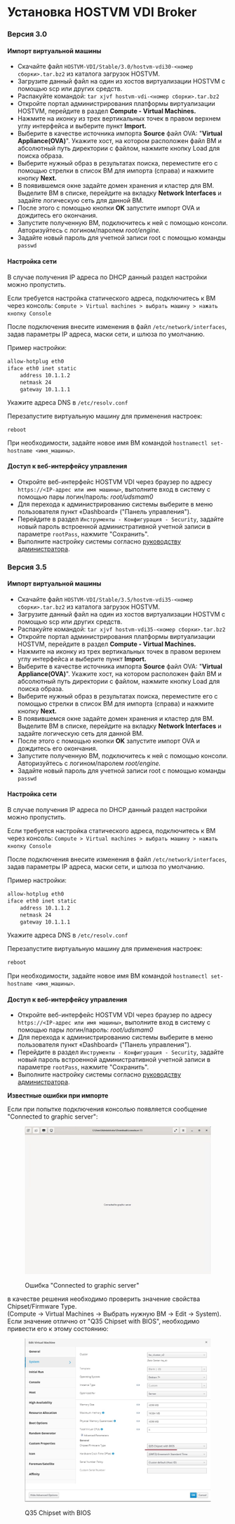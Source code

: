 # Установка HOSTVM VDI Broker

### Версия 3.0 <a href="#3.0" id="3.0"></a>

#### Импорт виртуальной машины

* Скачайте файл `HOSTVM-VDI/Stable/3.0/hostvm-vdi30-<номер сборки>.tar.bz2` из каталога загрузок HOSTVM.
* Загрузите данный файл на один из хостов виртуализации HOSTVM с помощью scp или других средств.
* Распакуйте командой: `tar xjvf hostvm-vdi-<номер сборки>.tar.bz2`
* Откройте портал администрирования платформы виртуализации HOSTVM, перейдите в раздел **Compute - Virtual Machines.**
* Нажмите на иконку из трех вертикальных точек в правом верхнем углу интерфейса и выберите пункт **Import.**
* Выберите в качестве источника импорта **Source** файл OVA: "**Virtual Appliance(OVA)**". Укажите хост, на котором расположен файл ВМ и абсолютный путь директории с файлом, нажмите кнопку Load для поиска образа.
* Выберите нужный образ в результатах поиска, переместите его с помощью стрелки в список ВМ для импорта (справа) и нажмите кнопку **Next.**
* В появившемся окне задайте домен хранения и кластер для ВМ. Выделите ВМ в списке, перейдите на вкладку **Network Interfaces** и задайте логическую сеть для данной ВМ.
* После этого с помощью кнопки **OK** запустите импорт OVA и дождитесь его окончания.
* Запустите полученную ВМ, подключитесь к ней с помощью консоли. Авторизуйтесь с логином/паролем _root/engine._
* Задайте новый пароль для учетной записи root с помощью команды `passwd`

#### Настройка сети

В случае получения IP адреса по DHCP данный раздел настройки можно пропустить.

Если требуется настройка статического адреса, подключитесь к ВМ через консоль: `Compute > Virtual machines > выбрать машину > нажать кнопку Console`

После подключения внесите изменения в файл `/etc/network/interfaces`, задав параметры IP адреса, маски сети, и шлюза по умолчанию.

Пример настройки:

```
allow-hotplug eth0
iface eth0 inet static
    address 10.1.1.2
    netmask 24
    gateway 10.1.1.1
```

Укажите адреса DNS в `/etc/resolv.conf`

Перезапустите виртуальную машину для применения настроек:

```
reboot
```

При необходимости, задайте новое имя ВМ командой `hostnamectl set-hostname <имя_машины>`.

#### Доступ к веб-интерфейсу управления

* Откройте веб-интерфейс HOSTVM VDI через браузер по адресу `https://<IP-адрес или имя машины>`, выполните вход в систему с помощью пары логин/пароль: _root/udsmam0_
* Для перехода к администрированию системы выберите в меню пользователя пункт «Dashboard» ("Панель управления").
* Перейдите в раздел `Инструменты - Конфигурация - Security`, задайте новый пароль встроенной административной учетной записи в параметре `rootPass`, нажмите "Сохранить".
* Выполните настройку системы согласно [руководству администратора](../hostvm-vdi-admin-guide/).

### Версия 3.5 <a href="#3.5" id="3.5"></a>

#### Импорт виртуальной машины

* Скачайте файл `HOSTVM-VDI/Stable/3.5/hostvm-vdi35-<номер сборки>.tar.bz2` из каталога загрузок HOSTVM.
* Загрузите данный файл на один из хостов виртуализации HOSTVM с помощью scp или других средств.
* Распакуйте командой: `tar xjvf hostvm-vdi35-<номер сборки>.tar.bz2`
* Откройте портал администрирования платформы виртуализации HOSTVM, перейдите в раздел **Compute - Virtual Machines.**
* Нажмите на иконку из трех вертикальных точек в правом верхнем углу интерфейса и выберите пункт **Import.**
* Выберите в качестве источника импорта **Source** файл OVA: "**Virtual Appliance(OVA)**". Укажите хост, на котором расположен файл ВМ и абсолютный путь директории с файлом, нажмите кнопку Load для поиска образа.
* Выберите нужный образ в результатах поиска, переместите его с помощью стрелки в список ВМ для импорта (справа) и нажмите кнопку **Next.**
* В появившемся окне задайте домен хранения и кластер для ВМ. Выделите ВМ в списке, перейдите на вкладку **Network Interfaces** и задайте логическую сеть для данной ВМ.
* После этого с помощью кнопки **OK** запустите импорт OVA и дождитесь его окончания.
* Запустите полученную ВМ, подключитесь к ней с помощью консоли. Авторизуйтесь с логином/паролем _root/engine._
* Задайте новый пароль для учетной записи root с помощью команды `passwd`

#### Настройка сети

В случае получения IP адреса по DHCP данный раздел настройки можно пропустить.

Если требуется настройка статического адреса, подключитесь к ВМ через консоль: `Compute > Virtual machines > выбрать машину > нажать кнопку Console`

После подключения внесите изменения в файл `/etc/network/interfaces`, задав параметры IP адреса, маски сети, и шлюза по умолчанию.

Пример настройки:

```
allow-hotplug eth0
iface eth0 inet static
    address 10.1.1.2
    netmask 24
    gateway 10.1.1.1
```

Укажите адреса DNS в `/etc/resolv.conf`

Перезапустите виртуальную машину для применения настроек:

```bash
reboot
```

При необходимости, задайте новое имя ВМ командой `hostnamectl set-hostname <имя_машины>`.

#### Доступ к веб-интерфейсу управления

* Откройте веб-интерфейс HOSTVM VDI через браузер по адресу `https://<IP-адрес или имя машины>`, выполните вход в систему с помощью пары логин/пароль: _root/udsmam0_
* Для перехода к администрированию системы выберите в меню пользователя пункт «Dashboard» ("Панель управления").
* Перейдите в раздел `Инструменты - Конфигурация - Security`, задайте новый пароль встроенной административной учетной записи в параметре `rootPass`, нажмите "Сохранить".
* Выполните настройку системы согласно [руководству администратора](../hostvm-vdi-admin-guide/).

**Известные ошибки при импорте**

Если при попытке подключения консолью появляется сообщение "Connected to graphic server":

<figure><img src="../../.gitbook/assets/photo_2023-04-26_17-00-54.jpg" alt=""><figcaption><p>Ошибка "Connected to graphic server"</p></figcaption></figure>

в качестве решения необходимо проверить значение свойства Chipset/Firmware Type.\
(Compute -> Virtual Machines -> Выбрать нужную ВМ -> Edit -> System). \
Если значение отлично от "Q35 Chipset with BIOS", необходимо привести его к этому состоянию:

<figure><img src="../../.gitbook/assets/example.jpg" alt=""><figcaption><p>Q35 Chipset with BIOS</p></figcaption></figure>
